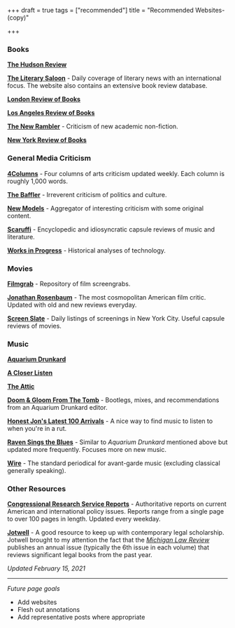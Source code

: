 +++
draft = true
tags = ["recommended"]
title = "Recommended Websites-(copy)"

+++
### Books
**[The Hudson Review](https://hudsonreview.com/)**

**[The Literary Saloon](https://www.complete-review.com/saloon/index.htm)** - Daily coverage of literary news with an international focus. The website also contains an extensive book review database.

**[London Review of Books](https://www.lrb.co.uk/)**

**[Los Angeles Review of Books](https://lareviewofbooks.org/)**

**[The New Rambler](https://newramblerreview.com/)** - Criticism of new academic non-fiction.

**[New York Review of Books](https://www.nybooks.com/)**

### General Media Criticism
**[4Columns](https://4columns.org/)** - Four columns of arts criticism updated weekly. Each column is roughly 1,000 words.

**[The Baffler](https://thebaffler.com/)** - Irreverent criticism of politics and culture.

**[New Models](https://newmodels.io)** - Aggregator of interesting criticism with some original content.

**[Scaruffi](https://scaruffi.com/)** - Encyclopedic and idiosyncratic capsule reviews of music and literature.

**[Works in Progress](https://worksinprogress.co/)** - Historical analyses of technology.
### Movies
**[Filmgrab](https://film-grab.com/)** - Repository of film screengrabs.

**[Jonathan Rosenbaum](https://www.jonathanrosenbaum.net/)** - The most cosmopolitan American film critic. Updated with old and new reviews everyday.

**[Screen Slate](https://www.screenslate.com/)** - Daily listings of screenings in New York City. Useful capsule reviews of movies.

### Music
**[Aquarium Drunkard](https://aquariumdrunkard.com)**

**[A Closer Listen](https://acloserlisten.com)**

**[The Attic](https://members.tripod.com/lysergia_2/AcidArchives/lamaAttic.htm)**

**[Doom & Gloom From The Tomb](https://doomandgloomfromthetomb.tumblr.com/)** - Bootlegs, mixes, and recommendations from an Aquarium Drunkard editor.

**[Honest Jon's Latest 100 Arrivals](https://honestjons.com/shop/Latest_100_arrivals)** - A nice way to find music to listen to when you're in a rut.

**[Raven Sings the Blues](http://www.ravensingstheblues.com/)** - Similar to *Aquarium Drunkard* mentioned above but updated more frequently. Focuses more on new music.

**[Wire](https://www.thewire.co.uk/)** - The standard periodical for avant-garde music (excluding classical generally speaking).

### Other Resources

**[Congressional Research Service Reports](https://crsreports.congress.gov/)** - Authoritative reports on current American and international policy issues. Reports range from a single page to over 100 pages in length. Updated every weekday.

**[Jotwell](https://jotwell.com/)** - A good resource to keep up with contemporary legal scholarship. Jotwell brought to my attention the fact that the *[Michigan Law Review](https://repository.law.umich.edu/mlr/)* publishes an annual issue (typically the 6th issue in each volume) that reviews significant legal books from the past year.

*Updated February 15, 2021*

***

*Future page goals*
  * Add websites
  * Flesh out annotations
  * Add representative posts where appropriate